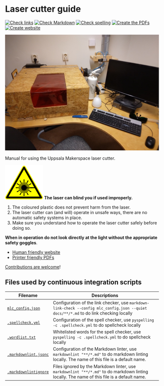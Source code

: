 # Laser cutter guide

<!-- markdownlint-disable MD013 --><!-- Badges cannot be split up over lines, hence will break 80 characters per line -->

[![Check links](https://github.com/uppsala-makerspace/laser_cutter_guide/actions/workflows/check_links.yaml/badge.svg?branch=main)](https://github.com/uppsala-makerspace/laser_cutter_guide/actions/workflows/check_links.yaml)
[![Check Markdown](https://github.com/uppsala-makerspace/laser_cutter_guide/actions/workflows/check_markdown.yaml/badge.svg?branch=main)](https://github.com/uppsala-makerspace/laser_cutter_guide/actions/workflows/check_markdown.yaml)
[![Check spelling](https://github.com/uppsala-makerspace/laser_cutter_guide/actions/workflows/check_spelling.yaml/badge.svg?branch=main)](https://github.com/uppsala-makerspace/laser_cutter_guide/actions/workflows/check_spelling.yaml)
[![Create the PDFs](https://github.com/uppsala-makerspace/laser_cutter_guide/actions/workflows/create_pdfs.yaml/badge.svg?branch=main)](https://github.com/uppsala-makerspace/laser_cutter_guide/actions/workflows/create_pdfs.yaml)
[![Create website](https://github.com/uppsala-makerspace/laser_cutter_guide/actions/workflows/create_website.yaml/badge.svg?branch=main)](https://github.com/uppsala-makerspace/laser_cutter_guide/actions/workflows/create_website.yaml)

<!-- markdownlint-enable MD013 -->

![Our laser cutter](docs/misc/theory_cover/laser_cutter.jpg )

Manual for using the Uppsala Makerspace laser cutter.

![WARNING: Laser](docs/misc/safety_warning/warning_laser.svg) **The laser can blind you if used improperly.**

1. The coloured plastic does not prevent harm from the laser.
1. The laser cutter can (and will) operate in unsafe ways, there are no automatic safety systems in place.
1. Make sure you understand how to operate the laser cutter safely before doing so.

**When in operation do not look directly at the light without the appropriate safety goggles**.

- [Human friendly website](https://uppsala-makerspace.github.io/laser_cutter_guide/)
- [Printer friendly PDFs](docs/pdfs/README.md)

[Contributions are welcome](https://uppsala-makerspace.github.io/laser_cutter_guide/CONTRIBUTING/)!

## Files used by continuous integration scripts

<!-- markdownlint-disable MD013 --><!-- Tables cannot be split up over lines, hence will break 80 characters per line -->

Filename                              |Descriptions
--------------------------------------|--------------------------------------------------------------------------------------------------------------------------------------
[`mlc_config.json`](mlc_config.json)    |Configuration of the link checker, use `markdown-link-check --config mlc_config.json --quiet docs/**/*.md` to do link checking locally
[`.spellcheck.yml`](.spellcheck.yml)    |Configuration of the spell checker, use `pyspelling -c .spellcheck.yml` to do spellcheck locally
[`.wordlist.txt`](.wordlist.txt)        |Whitelisted words for the spell checker, use `pyspelling -c .spellcheck.yml` to do spellcheck locally
[`.markdownlint.jsonc`](.markdownlint.jsonc)|Configuration of the Markdown linter, use `markdownlint "**/*.md"` to do markdown linting locally. The name of this file is a default name.
[`.markdownlintignore`](.markdownlintignore)|Files ignored by the Markdown linter, use `markdownlint "**/*.md"` to do markdown linting locally. The name of this file is a default name.

<!-- markdownlint-enable MD013 -->
